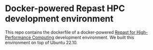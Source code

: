 # Docker-powered Repast HPC development environment

This repo contains the dockerfile of a docker-powered [Repast for High-Performance Computing](https://repast.github.io/repast_hpc.html) development environment. We built this environment on top of Ubuntu 22.10. 
